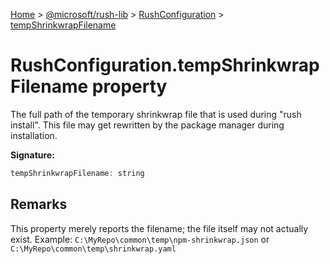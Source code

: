[Home](./index) &gt; [@microsoft/rush-lib](./rush-lib.md) &gt; [RushConfiguration](./rush-lib.rushconfiguration.md) &gt; [tempShrinkwrapFilename](./rush-lib.rushconfiguration.tempshrinkwrapfilename.md)

# RushConfiguration.tempShrinkwrapFilename property

The full path of the temporary shrinkwrap file that is used during "rush install". This file may get rewritten by the package manager during installation.

**Signature:**
```javascript
tempShrinkwrapFilename: string
```

## Remarks

This property merely reports the filename; the file itself may not actually exist. Example: `C:\MyRepo\common\temp\npm-shrinkwrap.json` or `C:\MyRepo\common\temp\shrinkwrap.yaml`
